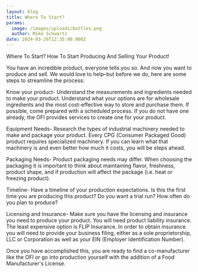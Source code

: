 ```yaml
---
layout: blog
title: Where To Start?
params:
  image: /images/uploads/bottles.png
  author: Mike Schwartz
date: 2024-03-26T12:35:00.000Z
---
```


Where To Start? How To Start Producing And Selling Your Product!

You have an incredible product, everyone tells you so. And now you want to produce and sell. We would love to help–but before we do, here are some steps to streamline the process:

Know your product- Understand the measurements and ingredients needed to make your product. Understand what your options are for wholesale ingredients and the most cost-effective way to store and purchase them. If possible, come prepared with a scheduled process. If you do not have one already, the OFI provides services to create one for your product.

Equipment Needs- Research the types of industrial machinery needed to make and package your product. Every CPG (Consumer Packaged Good) product requires specialized machinery. If you can learn what that machinery is and even better how much it costs, you will be steps ahead.

Packaging Needs- Product packaging needs may differ. When choosing the packaging it is important to think about maintaining flavor, freshness, product shape, and if production will affect the package (i.e. heat or freezing product).

Timeline- Have a timeline of your production expectations. Is this the first time you are producing this product? Do you want a trial run? How often do you plan to produce?

Licensing and Insurance- Make sure you have the licensing and insurance you need to produce your product. You will need product liability insurance. The least expensive option is FLIP Insurance. In order to obtain insurance you will need to provide your business filing, either as a sole proprietorship, LLC or Corporation as well as your EIN (Employer Identification Number).

Once you have accomplished this, you are ready to find a co-manufacturer like the OFI or go into production yourself with the addition of a Food Manufacturer's License.

